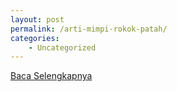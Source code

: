 ```yaml
---
layout: post
permalink: /arti-mimpi-rokok-patah/
categories:
    - Uncategorized
---
```


[Baca Selengkapnya](/04)